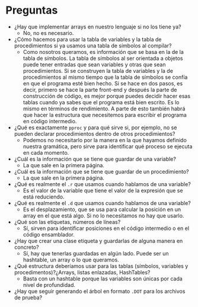 # Preguntas
- ¿Hay que implementar arrays en nuestro lenguaje si no los tiene ya?
  - No, no es necesario.
- ¿Cómo hacemos para usar la tabla de variables y la tabla de procedimientos si ya usamos una tabla de símbolos al compilar?
  - Como nosotros queramos, es información que se basa en la de la tabla de símbolos. La tabla de símbolos al ser orientada a objetos puede tener entradas que sean variables y otras que sean procedimientos. Si se construyen la tabla de variables y la de procedimientos al mismo tiempo que la tabla de símbolos se confía en que el programa esté bien hecho. Si se hace en dos pasos, es decir, primero se hace la parte front-end y después la parte de construcción de código, es mejor porque puedes decidir hacer esas tablas cuando ya sabes que el programa está bien escrito. Es lo mismo en términos de rendimiento. A parte de esto también habrá que hacer la estructura que necesitemos para escribir el programa en código intermedio.
- ¿Qué es exactamente `pproc` y para qué sirve si, por ejemplo, no se pueden declarar procedimientos dentro de otros procedimientos?
  - Podemos no necesitarlo por la manera en la que hayamos definido nuestra gramática, pero sirve para identificar qué proceso se ejecuta en cada momento.
- ¿Cuál es la información que se tiene que guardar de una variable?
  - La que sale en la primera página.
- ¿Cuál es la información que se tiene que guardar de un procedimiento?
  - La que sale en la primera página.
- ¿Qué es realmente el `.r` que usamos cuando hablamos de una variable?
  - Es el valor de la variable que tiene el valor de la expresión que se está reduciendo.
- ¿Qué es realmente el `.d` que usamos cuando hablamos de una variable?
  - Es el desplazamiento, que se usa para calcular la posición en un array en el que está algo. Si no lo necesitamos no hay que usarlo.
- ¿Qué son las etiquetas, números de líneas?
  - Sí, sirven para identificar posiciones en el código intermedio o en el código ensamblador.
- ¿Hay que crear una clase etiqueta y guardarlas de alguna manera en concreto?
  - Sí, hay que tenerlas guardadas en algún lado. Puede ser un hashtable, un array o lo que queramos.
- ¿Qué estructura deberíamos usar para las tablas (símbolos, variables y procedimentos)?¿Arrays, listas enlazadas, HashTables?
  - Basta con un hashtable porque las variables son únicas por cada nivel de profundidad.
- ¿Hay que seguir generando el árbol en formato `.DOT` para los archivos de prueba?